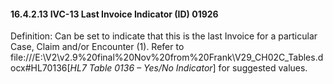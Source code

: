 #### 16.4.2.13 IVC-13 Last Invoice Indicator (ID) 01926

Definition: Can be set to indicate that this is the last Invoice for a particular Case, Claim and/or Encounter (1). Refer to file:///E:\V2\v2.9%20final%20Nov%20from%20Frank\V29_CH02C_Tables.docx#HL70136[_HL7 Table 0136 – Yes/No Indicator_] for suggested values.
